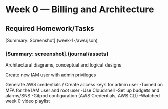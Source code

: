 # Week 0 — Billing and Architecture

## Required Homework/Tasks
[Summary: Screenshot].(week-1-/aws/json)

### [Summary: screenshot].(journal/assets)

Architectural diagrams, conceptual and logical designs

Create new IAM user with admin privileges

Generate AWS credentials / Create access keys for admin user
-Turned on MFA for the IAM user and root user
-Use Cloudshell
-Set up budgets and alarms/SNS
-Gitpod configuration (AWS Credentials, AWS CLI)
-Watched week 0 video playlist


